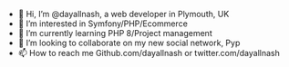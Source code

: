 - 👋 Hi, I’m @dayallnash, a web developer in Plymouth, UK
- 👀 I’m interested in Symfony/PHP/Ecommerce
- 🌱 I’m currently learning PHP 8/Project management
- 💞️ I’m looking to collaborate on my new social network, Pyp
- 📫 How to reach me Github.com/dayallnash or twitter.com/dayallnash
